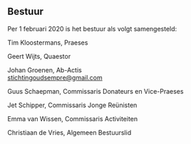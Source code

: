 ## Bestuur

Per 1 februari 2020 is het bestuur als volgt samengesteld:

Tim Kloostermans, Praeses

Geert Wijts, Quaestor

Johan Groenen, Ab-Actis<br>
[stichtingoudsempre@gmail.com](mailto:stichtingoudsempre@gmail.com)

Guus Schaepman, Commissaris Donateurs en Vice-Praeses

Jet Schipper, Commissaris Jonge Reünisten

Emma van Wissen, Commissaris Activiteiten

Christiaan de Vries, Algemeen Bestuurslid
